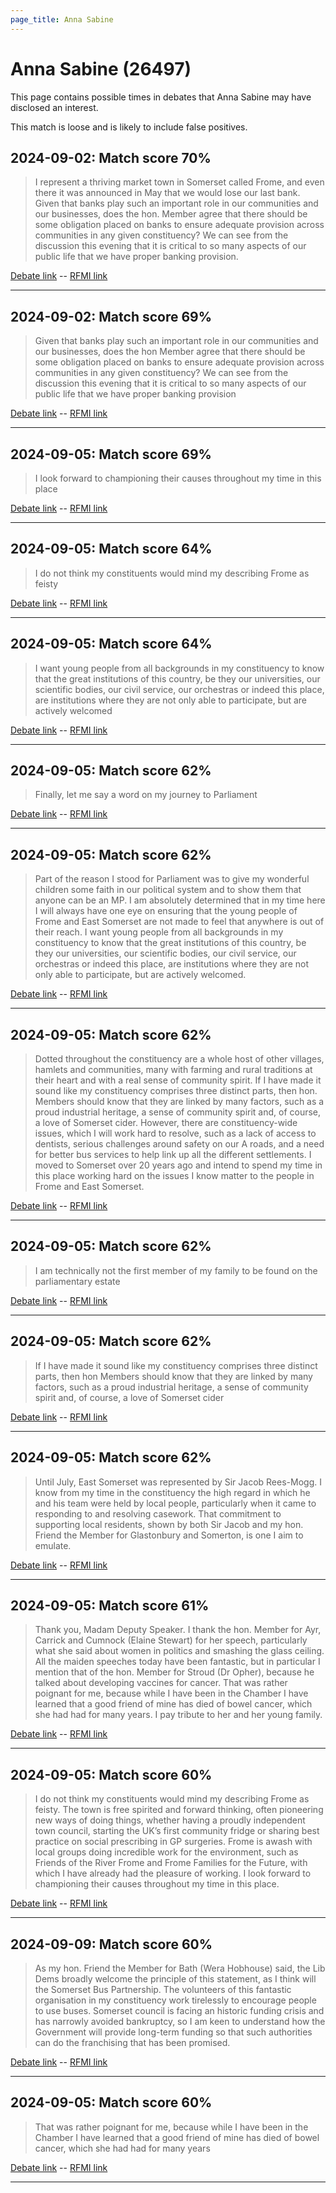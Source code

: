 ```yaml
---
page_title: Anna Sabine
---
```


# Anna Sabine  (26497)

This page contains possible times in debates that Anna Sabine may have disclosed an interest.

This match is loose and is likely to include false positives. 



## 2024-09-02: Match score 70%

>I represent a thriving market town in Somerset called Frome, and even there it was announced in May that we would lose our last bank. Given that banks play such an important role in our communities and our businesses, does the hon. Member agree that there should be some obligation placed on banks to ensure adequate provision across communities in any given constituency? We can see from the discussion this evening that it is critical to so many aspects of our public life that we have proper banking provision.

[Debate link](https://www.theyworkforyou.com/debates/?id=2024-09-02a.131.0)  --  [RFMI link](https://www.theyworkforyou.com/mp/26497/register)


---



## 2024-09-02: Match score 69%

>Given that banks play such an important role in our communities and our businesses, does the hon Member agree that there should be some obligation placed on banks to ensure adequate provision across communities in any given constituency? We can see from the discussion this evening that it is critical to so many aspects of our public life that we have proper banking provision

[Debate link](https://www.theyworkforyou.com/debates/?id=2024-09-02a.131.0)  --  [RFMI link](https://www.theyworkforyou.com/mp/26497/register)


---



## 2024-09-05: Match score 69%

>I look forward to championing their causes throughout my time in this place

[Debate link](https://www.theyworkforyou.com/debates/?id=2024-09-05b.518.1)  --  [RFMI link](https://www.theyworkforyou.com/mp/26497/register)


---



## 2024-09-05: Match score 64%

>I do not think my constituents would mind my describing Frome as feisty

[Debate link](https://www.theyworkforyou.com/debates/?id=2024-09-05b.518.1)  --  [RFMI link](https://www.theyworkforyou.com/mp/26497/register)


---



## 2024-09-05: Match score 64%

>I want young people from all backgrounds in my constituency to know that the great institutions of this country, be they our universities, our scientific bodies, our civil service, our orchestras or indeed this place, are institutions where they are not only able to participate, but are actively welcomed

[Debate link](https://www.theyworkforyou.com/debates/?id=2024-09-05b.518.1)  --  [RFMI link](https://www.theyworkforyou.com/mp/26497/register)


---



## 2024-09-05: Match score 62%

>Finally, let me say a word on my journey to Parliament

[Debate link](https://www.theyworkforyou.com/debates/?id=2024-09-05b.518.1)  --  [RFMI link](https://www.theyworkforyou.com/mp/26497/register)


---



## 2024-09-05: Match score 62%

>Part of the reason I stood for Parliament was to give my wonderful children some faith in our political system and to show them that anyone can be an MP. I am absolutely determined that in my time here I will always have one eye on ensuring that the young people of Frome and East Somerset are not made to feel that anywhere is out of their reach. I want young people from all backgrounds in my constituency to know that the great institutions of this country, be they our universities, our scientific bodies, our civil service, our orchestras or indeed this place, are institutions where they are not only able to participate, but are actively welcomed.

[Debate link](https://www.theyworkforyou.com/debates/?id=2024-09-05b.518.1)  --  [RFMI link](https://www.theyworkforyou.com/mp/26497/register)


---



## 2024-09-05: Match score 62%

>Dotted throughout the constituency are a whole host of other villages, hamlets and communities, many with farming and rural traditions at their heart and with a real sense of community spirit. If I have made it sound like my constituency comprises three distinct parts, then hon. Members should know that they are linked by many factors, such as a proud industrial heritage, a sense of community spirit and, of course, a love of Somerset cider. However, there are constituency-wide issues, which I will work hard to resolve, such as a lack of access to dentists, serious challenges around safety on our A roads, and a need for better bus services to help link up all the different settlements. I moved to Somerset over 20 years ago and intend to spend my time in this place working hard on the issues I know matter to the people in Frome and East Somerset.

[Debate link](https://www.theyworkforyou.com/debates/?id=2024-09-05b.518.1)  --  [RFMI link](https://www.theyworkforyou.com/mp/26497/register)


---



## 2024-09-05: Match score 62%

>I am technically not the first member of my family to be found on the parliamentary estate

[Debate link](https://www.theyworkforyou.com/debates/?id=2024-09-05b.518.1)  --  [RFMI link](https://www.theyworkforyou.com/mp/26497/register)


---



## 2024-09-05: Match score 62%

>If I have made it sound like my constituency comprises three distinct parts, then hon Members should know that they are linked by many factors, such as a proud industrial heritage, a sense of community spirit and, of course, a love of Somerset cider

[Debate link](https://www.theyworkforyou.com/debates/?id=2024-09-05b.518.1)  --  [RFMI link](https://www.theyworkforyou.com/mp/26497/register)


---



## 2024-09-05: Match score 62%

>Until July, East Somerset was represented by Sir Jacob Rees-Mogg. I know from my time in the constituency the high regard in which he and his team were held by local people, particularly when it came to responding to and resolving casework. That commitment to supporting local residents, shown by both Sir Jacob and my hon. Friend the Member for Glastonbury and Somerton, is one I aim to emulate.

[Debate link](https://www.theyworkforyou.com/debates/?id=2024-09-05b.518.1)  --  [RFMI link](https://www.theyworkforyou.com/mp/26497/register)


---



## 2024-09-05: Match score 61%

>Thank you, Madam Deputy Speaker. I thank the hon. Member for Ayr, Carrick and Cumnock (Elaine Stewart) for her speech, particularly what she said about women in politics and smashing the glass ceiling. All the maiden speeches today have been fantastic, but in particular I mention that of the hon. Member for Stroud (Dr Opher), because he talked about developing vaccines for cancer. That was rather poignant for me, because while I have been in the Chamber I have learned that a good friend of mine has died of bowel cancer, which she had had for many years. I pay tribute to her and her young family.

[Debate link](https://www.theyworkforyou.com/debates/?id=2024-09-05b.518.1)  --  [RFMI link](https://www.theyworkforyou.com/mp/26497/register)


---



## 2024-09-05: Match score 60%

>I do not think my constituents would mind my describing Frome as feisty. The town is free spirited and forward thinking, often pioneering new ways of doing things, whether having a proudly independent town council, starting the UK’s first community fridge or sharing best practice on social prescribing in GP surgeries. Frome is awash with local groups doing incredible work for the environment, such as Friends of the River Frome and Frome Families for the Future, with which I have already had the pleasure of working. I look forward to championing their causes throughout my time in this place.

[Debate link](https://www.theyworkforyou.com/debates/?id=2024-09-05b.518.1)  --  [RFMI link](https://www.theyworkforyou.com/mp/26497/register)


---



## 2024-09-09: Match score 60%

>As my hon. Friend the Member for Bath (Wera Hobhouse) said, the Lib Dems broadly welcome the principle of this statement, as I think will the Somerset Bus Partnership. The volunteers of this fantastic organisation in my constituency work tirelessly to encourage people to use buses. Somerset council is facing an historic funding crisis and has narrowly avoided bankruptcy, so I am keen to understand how the Government will provide long-term funding so that such authorities can do the franchising that has been promised.

[Debate link](https://www.theyworkforyou.com/debates/?id=2024-09-09b.602.6)  --  [RFMI link](https://www.theyworkforyou.com/mp/26497/register)


---



## 2024-09-05: Match score 60%

>That was rather poignant for me, because while I have been in the Chamber I have learned that a good friend of mine has died of bowel cancer, which she had had for many years

[Debate link](https://www.theyworkforyou.com/debates/?id=2024-09-05b.518.1)  --  [RFMI link](https://www.theyworkforyou.com/mp/26497/register)


---

